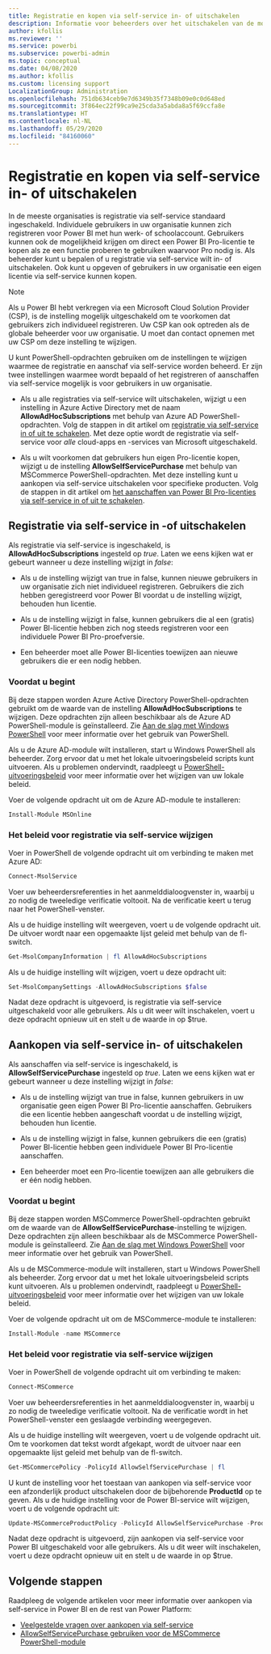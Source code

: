 ```yaml
---
title: Registratie en kopen via self-service in- of uitschakelen
description: Informatie voor beheerders over het uitschakelen van de mogelijkheid voor gebruikers om zich te registreren voor Power BI en een licentie te kopen of bij te werken.
author: kfollis
ms.reviewer: ''
ms.service: powerbi
ms.subservice: powerbi-admin
ms.topic: conceptual
ms.date: 04/08/2020
ms.author: kfollis
ms.custom: licensing support
LocalizationGroup: Administration
ms.openlocfilehash: 751db634ceb9e7d6349b35f7348b09e0c0d648ed
ms.sourcegitcommit: 3f864ec22f99ca9e25cda3a5abda8a5f69ccfa8e
ms.translationtype: HT
ms.contentlocale: nl-NL
ms.lasthandoff: 05/29/2020
ms.locfileid: "84160060"
---
```

# <a name="enable-or-disable-self-service-sign-up-and-purchasing"></a>Registratie en kopen via self-service in- of uitschakelen

In de meeste organisaties is registratie via self-service standaard ingeschakeld. Individuele gebruikers in uw organisatie kunnen zich registreren voor Power BI met hun werk- of schoolaccount. Gebruikers kunnen ook de mogelijkheid krijgen om direct een Power BI Pro-licentie te kopen als ze een functie proberen te gebruiken waarvoor Pro nodig is. Als beheerder kunt u bepalen of u registratie via self-service wilt in- of uitschakelen. Ook kunt u opgeven of gebruikers in uw organisatie een eigen licentie via self-service kunnen kopen.

> [!NOTE]
>Als u Power BI hebt verkregen via een Microsoft Cloud Solution Provider (CSP), is de instelling mogelijk uitgeschakeld om te voorkomen dat gebruikers zich individueel registreren. Uw CSP kan ook optreden als de globale beheerder voor uw organisatie. U moet dan contact opnemen met uw CSP om deze instelling te wijzigen.
>
>

U kunt PowerShell-opdrachten gebruiken om de instellingen te wijzigen waarmee de registratie en aanschaf via self-service worden beheerd. Er zijn twee instellingen waarmee wordt bepaald of het registreren of aanschaffen via self-service mogelijk is voor gebruikers in uw organisatie.

- Als u alle registraties via self-service wilt uitschakelen, wijzigt u een instelling in Azure Active Directory met de naam **AllowAdHocSubscriptions** met behulp van Azure AD PowerShell-opdrachten. Volg de stappen in dit artikel om [registratie via self-service in of uit te schakelen](#enable-or-disable-self-service-signup). Met deze optie wordt de registratie via self-service voor *alle* cloud-apps en -services van Microsoft uitgeschakeld.

- Als u wilt voorkomen dat gebruikers hun eigen Pro-licentie kopen, wijzigt u de instelling **AllowSelfServicePurchase** met behulp van MSCommerce PowerShell-opdrachten. Met deze instelling kunt u aankopen via self-service uitschakelen voor specifieke producten. Volg de stappen in dit artikel om [het aanschaffen van Power BI Pro-licenties via self-service in of uit te schakelen](#enable-or-disable-self-service-purchase).

## <a name="enable-or-disable-self-service-signup"></a>Registratie via self-service in -of uitschakelen

Als registratie via self-service is ingeschakeld, is **AllowAdHocSubscriptions** ingesteld op *true*. Laten we eens kijken wat er gebeurt wanneer u deze instelling wijzigt in *false*:

- Als u de instelling wijzigt van true in false, kunnen nieuwe gebruikers in uw organisatie zich niet individueel registreren. Gebruikers die zich hebben geregistreerd voor Power BI voordat u de instelling wijzigt, behouden hun licentie.

- Als u de instelling wijzigt in false, kunnen gebruikers die al een (gratis) Power BI-licentie hebben zich nog steeds registreren voor een individuele Power BI Pro-proefversie.

- Een beheerder moet alle Power BI-licenties toewijzen aan nieuwe gebruikers die er een nodig hebben.

### <a name="before-you-begin"></a>Voordat u begint

Bij deze stappen worden Azure Active Directory PowerShell-opdrachten gebruikt om de waarde van de instelling **AllowAdHocSubscriptions** te wijzigen. Deze opdrachten zijn alleen beschikbaar als de Azure AD PowerShell-module is geïnstalleerd. Zie [Aan de slag met Windows PowerShell](https://docs.microsoft.com/powershell/scripting/getting-started/getting-started-with-windows-powershell?view=powershell-7) voor meer informatie over het gebruik van PowerShell.

Als u de Azure AD-module wilt installeren, start u Windows PowerShell als beheerder. Zorg ervoor dat u met het lokale uitvoeringsbeleid scripts kunt uitvoeren. Als u problemen ondervindt, raadpleegt u [PowerShell-uitvoeringsbeleid](https://docs.microsoft.com/powershell/module/microsoft.powershell.core/about/about_execution_policies?view=powershell-7#powershell-execution-policies) voor meer informatie over het wijzigen van uw lokale beleid.

Voer de volgende opdracht uit om de Azure AD-module te installeren:

```powershell
Install-Module MSOnline
```

### <a name="change-the-self-service-signup-policy"></a>Het beleid voor registratie via self-service wijzigen

Voer in PowerShell de volgende opdracht uit om verbinding te maken met Azure AD:

```powershell
Connect-MsolService
```

Voer uw beheerdersreferenties in het aanmelddialoogvenster in, waarbij u zo nodig de tweeledige verificatie voltooit. Na de verificatie keert u terug naar het PowerShell-venster.

Als u de huidige instelling wilt weergeven, voert u de volgende opdracht uit. De uitvoer wordt naar een opgemaakte lijst geleid met behulp van de fl-switch.

```powershell
Get-MsolCompanyInformation | fl AllowAdHocSubscriptions
```

Als u de huidige instelling wilt wijzigen, voert u deze opdracht uit:

```powershell
Set-MsolCompanySettings -AllowAdHocSubscriptions $false
```

Nadat deze opdracht is uitgevoerd, is registratie via self-service uitgeschakeld voor alle gebruikers. Als u dit weer wilt inschakelen, voert u deze opdracht opnieuw uit en stelt u de waarde in op $true.

## <a name="enable-or-disable-self-service-purchase"></a>Aankopen via self-service in- of uitschakelen

Als aanschaffen via self-service is ingeschakeld, is **AllowSelfServicePurchase** ingesteld op *true*. Laten we eens kijken wat er gebeurt wanneer u deze instelling wijzigt in *false*:

- Als u de instelling wijzigt van true in false, kunnen gebruikers in uw organisatie geen eigen Power BI Pro-licentie aanschaffen. Gebruikers die een licentie hebben aangeschaft voordat u de instelling wijzigt, behouden hun licentie.

- Als u de instelling wijzigt in false, kunnen gebruikers die een (gratis) Power BI-licentie hebben geen individuele Power BI Pro-licentie aanschaffen. 

- Een beheerder moet een Pro-licentie toewijzen aan alle gebruikers die er één nodig hebben.

### <a name="before-you-begin"></a>Voordat u begint

Bij deze stappen worden MSCommerce PowerShell-opdrachten gebruikt om de waarde van de **AllowSelfServicePurchase**-instelling te wijzigen. Deze opdrachten zijn alleen beschikbaar als de MSCommerce PowerShell-module is geïnstalleerd. Zie [Aan de slag met Windows PowerShell](https://docs.microsoft.com/powershell/scripting/getting-started/getting-started-with-windows-powershell?view=powershell-7) voor meer informatie over het gebruik van PowerShell.

Als u de MSCommerce-module wilt installeren, start u Windows PowerShell als beheerder. Zorg ervoor dat u met het lokale uitvoeringsbeleid scripts kunt uitvoeren. Als u problemen ondervindt, raadpleegt u [PowerShell-uitvoeringsbeleid](https://docs.microsoft.com/powershell/module/microsoft.powershell.core/about/about_execution_policies?view=powershell-7#powershell-execution-policies) voor meer informatie over het wijzigen van uw lokale beleid.

Voer de volgende opdracht uit om de MSCommerce-module te installeren:

```powershell
Install-Module -name MSCommerce
```

### <a name="change-the-self-service-signup-policy"></a>Het beleid voor registratie via self-service wijzigen

Voer in PowerShell de volgende opdracht uit om verbinding te maken:

```powershell
Connect-MSCommerce
```

Voer uw beheerdersreferenties in het aanmelddialoogvenster in, waarbij u zo nodig de tweeledige verificatie voltooit. Na de verificatie wordt in het PowerShell-venster een geslaagde verbinding weergegeven.

Als u de huidige instelling wilt weergeven, voert u de volgende opdracht uit. Om te voorkomen dat tekst wordt afgekapt, wordt de uitvoer naar een opgemaakte lijst geleid met behulp van de fl-switch.

```powershell
Get-MSCommercePolicy -PolicyId AllowSelfServicePurchase | fl
```

U kunt de instelling voor het toestaan van aankopen via self-service voor een afzonderlijk product uitschakelen door de bijbehorende **ProductId** op te geven. Als u de huidige instelling voor de Power BI-service wilt wijzigen, voert u de volgende opdracht uit:

```powershell
Update-MSCommerceProductPolicy -PolicyId AllowSelfServicePurchase -ProductId CFQ7TTC0L3PB -Enabled $False
```

Nadat deze opdracht is uitgevoerd, zijn aankopen via self-service voor Power BI uitgeschakeld voor alle gebruikers. Als u dit weer wilt inschakelen, voert u deze opdracht opnieuw uit en stelt u de waarde in op $true.

## <a name="next-steps"></a>Volgende stappen

Raadpleeg de volgende artikelen voor meer informatie over aankopen via self-service in Power BI en de rest van Power Platform:

- [Veelgestelde vragen over aankopen via self-service](https://docs.microsoft.com/microsoft-365/commerce/subscriptions/self-service-purchase-faq?view=o365-worldwide#admin-capabilities)
- [AllowSelfServicePurchase gebruiken voor de MSCommerce PowerShell-module](https://docs.microsoft.com/microsoft-365/commerce/subscriptions/allowselfservicepurchase-powershell?view=o365-worldwide)
